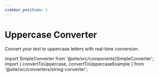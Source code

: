 ```yaml
---
sidebar_position: 1
---
```


# Uppercase Converter

Convert your text to uppercase letters with real-time conversion.

import SimpleConverter from '@site/src/components/SimpleConverter';
import { convertToUppercase, convertToUppercaseExample } from '@site/src/converters/string-converter';

<SimpleConverter
  conversion={convertToUppercase}
  placeholder="Enter text to convert to uppercase..."
  language="text"
  exampleInput={convertToUppercaseExample.input}
  showPreview={true}
  previewMode="inline"
/>
